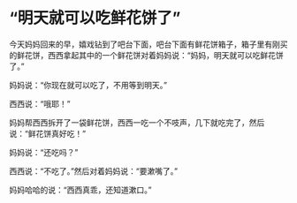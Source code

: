 # “明天就可以吃鲜花饼了”

今天妈妈回来的早，嬉戏钻到了吧台下面，吧台下面有鲜花饼箱子，箱子里有刚买的鲜花饼，西西拿起其中的一个鲜花饼对着妈妈说：“妈妈，明天就可以吃鲜花饼了。”

妈妈说：“你现在就可以吃了，不用等到明天。”

西西说：“哦耶！”

妈妈帮西西拆开了一袋鲜花饼，西西一吃一个不吱声，几下就吃完了，然后说：“鲜花饼真好吃！”

妈妈说：“还吃吗？”

西西说：“不吃了。”然后对着妈妈说：“要漱嘴了。”

妈妈哈哈的说：“西西真乖，还知道漱口。”

